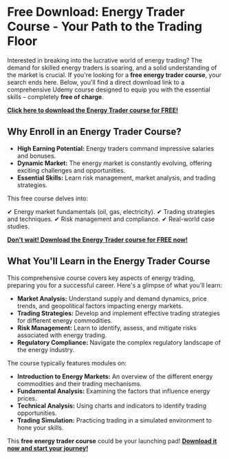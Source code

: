 # Free Download: Energy Trader Course - Your Path to the Trading Floor

Interested in breaking into the lucrative world of energy trading? The demand for skilled energy traders is soaring, and a solid understanding of the market is crucial. If you're looking for a **free energy trader course**, your search ends here. Below, you'll find a direct download link to a comprehensive Udemy course designed to equip you with the essential skills – completely **free of charge**.

[**Click here to download the Energy Trader course for FREE!**](https://udemywork.com/energy-trader-course)

## Why Enroll in an Energy Trader Course?

*   **High Earning Potential:** Energy traders command impressive salaries and bonuses.
*   **Dynamic Market:** The energy market is constantly evolving, offering exciting challenges and opportunities.
*   **Essential Skills:** Learn risk management, market analysis, and trading strategies.

This free course delves into:

✔ Energy market fundamentals (oil, gas, electricity).
✔ Trading strategies and techniques.
✔ Risk management and compliance.
✔ Real-world case studies.

[**Don't wait! Download the Energy Trader course for FREE now!**](https://udemywork.com/energy-trader-course)

## What You'll Learn in the Energy Trader Course

This comprehensive course covers key aspects of energy trading, preparing you for a successful career. Here's a glimpse of what you'll learn:

*   **Market Analysis:** Understand supply and demand dynamics, price trends, and geopolitical factors impacting energy markets.
*   **Trading Strategies:** Develop and implement effective trading strategies for different energy commodities.
*   **Risk Management:** Learn to identify, assess, and mitigate risks associated with energy trading.
*   **Regulatory Compliance:** Navigate the complex regulatory landscape of the energy industry.

The course typically features modules on:

*   **Introduction to Energy Markets:** An overview of the different energy commodities and their trading mechanisms.
*   **Fundamental Analysis:** Examining the factors that influence energy prices.
*   **Technical Analysis:** Using charts and indicators to identify trading opportunities.
*   **Trading Simulation:** Practicing trading in a simulated environment to hone your skills.

This **free energy trader course** could be your launching pad! **[Download it now and start your journey!](https://udemywork.com/energy-trader-course)**
